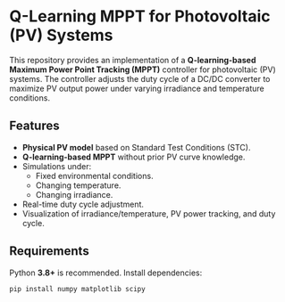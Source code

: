 # Q-Learning MPPT for Photovoltaic (PV) Systems

This repository provides an implementation of a **Q-learning-based Maximum Power Point Tracking (MPPT)** controller for photovoltaic (PV) systems. The controller adjusts the duty cycle of a DC/DC converter to maximize PV output power under varying irradiance and temperature conditions.

## Features
- **Physical PV model** based on Standard Test Conditions (STC).
- **Q-learning-based MPPT** without prior PV curve knowledge.
- Simulations under:
  - Fixed environmental conditions.
  - Changing temperature.
  - Changing irradiance.
- Real-time duty cycle adjustment.
- Visualization of irradiance/temperature, PV power tracking, and duty cycle.

## Requirements
Python **3.8+** is recommended. Install dependencies:
```bash
pip install numpy matplotlib scipy

